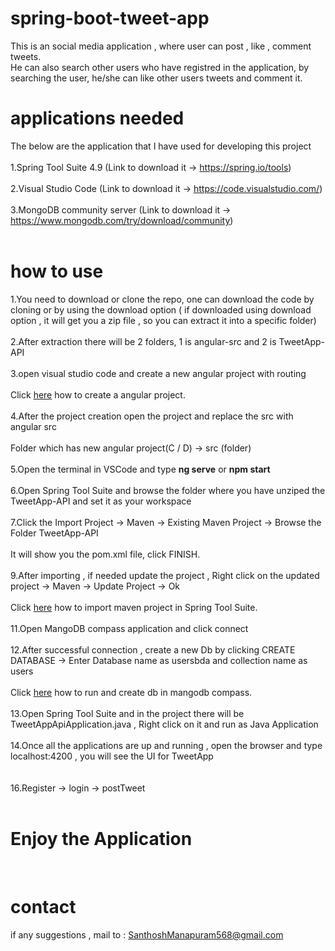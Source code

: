 # spring-boot-tweet-app

This is an social media application , where user can post , like , comment tweets.<br />
He can also search other users who have registred in the application, by searching the user, he/she can like other users tweets and comment it.<br />

# applications needed

The below are the application that I have used for developing this project<br /><br />
1.Spring Tool Suite 4.9 (Link to download it -> https://spring.io/tools)<br /><br />
2.Visual Studio Code (Link to download it -> https://code.visualstudio.com/)<br /><br />
3.MongoDB community server (Link to download it -> https://www.mongodb.com/try/download/community)<br /><br />

# how to use

1.You need to download or clone the repo, one can download the code by cloning or by using the download option ( if downloaded using download option , it will get you a zip file , so you can extract it into a specific folder)<br /><br />
2.After extraction there will be 2 folders, 1 is angular-src and 2 is TweetApp-API<br /><br />
3.open visual studio code and create a new angular project with routing<br /><br />
  Click [here](https://angular.io/tutorial/toh-pt0) how to create a angular project.<br /><br />
4.After the project creation open the project and replace the src with angular src<br /><br />
  Folder which has new angular project(C / D) -> src (folder) <br /><br />
5.Open the terminal in VSCode and type <b>ng serve</b> or <b>npm start</b><br /><br />
6.Open Spring Tool Suite and browse the folder where you have unziped the TweetApp-API and set it as your workspace<br /><br />
7.Click the Import Project -> Maven -> Existing Maven Project -> Browse the Folder TweetApp-API<br /><br />
  It will show you the pom.xml file, click FINISH.<br /><br />
9.After importing , if needed update the project , Right click on the updated project -> Maven -> Update Project -> Ok<br /><br />
  Click [here](https://www.lagomframework.com/documentation/1.6.x/java/EclipseMavenInt.html) how to import maven project in Spring Tool Suite.<br /><br />
11.Open MangoDB compass application and click connect<br /><br />
12.After successful connection , create a new Db by clicking CREATE DATABASE -> Enter Database name as usersbda and collection name as users<br /><br />
  Click [here](https://www.bmc.com/blogs/mongodb-compass/#:~:text=First%2C%20open%20your%20MongoDB%20Compass,and%20the%20port%20is%2027017.) how to run and create db in mangodb compass.<br /><br />
13.Open Spring Tool Suite and in the project there will be TweetAppApiApplication.java , Right click on it and run as Java Application<br /><br />
14.Once all the applications are up and running , open the browser and type localhost:4200 , you will see the UI for TweetApp<br /><br />
<br />
16.Register -> login -> postTweet 
<br /><br />
<h1>Enjoy the Application</h1><br />

# contact

if any suggestions , mail to : SanthoshManapuram568@gmail.com<br />

